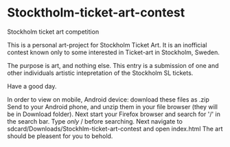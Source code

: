 # Stocktholm-ticket-art-contest
Stockholm ticket art competition

This is a personal art-project for Stockholm Ticket Art. It is an inofficial contest known only to some interested in Ticket-art in Stockholm, Sweden.

The purpose is art, and nothing else. This entry is a submission of one and other individuals artistic intepretation of the Stockholm SL tickets. 

Have a good day.

In order to view on mobile, Android device: download these files as .zip
Send to your Android phone, and unzip them in your file browser (they will be in Download folder).
Next start your Firefox browser and search for '/' in the search bar. Type *only* / before searching.
Next navigate to sdcard/Downloads/Stockhlm-ticket-art-contest and open index.html 
The art should be pleasent for you to behold.
